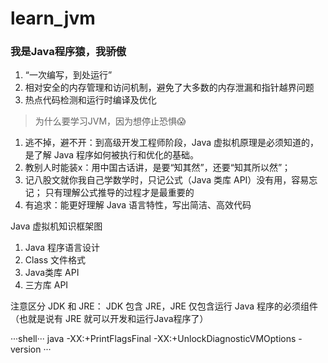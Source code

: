 # learn_jvm


### 我是Java程序猿，我骄傲

1. “一次编写，到处运行”
2. 相对安全的内存管理和访问机制，避免了大多数的内存泄漏和指针越界问题
3. 热点代码检测和运行时编译及优化


> 为什么要学习JVM，因为想停止恐惧😱


1. 逃不掉，避不开：到高级开发工程师阶段，Java 虚拟机原理是必须知道的，是了解 Java 程序如何被执行和优化的基础。
2. 教别人时能装x：用中国古话讲，是要“知其然”，还要“知其所以然”；
3. 记八股文就你我自己学数学时，只记公式（Java 类库 API）没有用，容易忘记； 只有理解公式推导的过程才是最重要的
4. 有追求：能更好理解 Java 语言特性，写出简洁、高效代码


Java 虚拟机知识框架图

1. Java 程序语言设计
2. Class 文件格式
3. Java类库 API
4. 三方库 API

注意区分 JDK 和 JRE：
JDK 包含 JRE，JRE 仅包含运行 Java 程序的必须组件（也就是说有 JRE 就可以开发和运行Java程序了）


···shell···
java -XX:+PrintFlagsFinal -XX:+UnlockDiagnosticVMOptions -version
···
